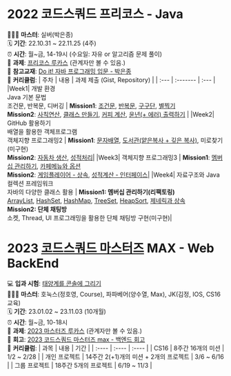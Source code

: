 # 2022 코드스쿼드 프리코스 - Java

👩🏻‍🏫 **마스터**: 실버(박은종)  
🗓 **기간**: 22.10.31 ~ 22.11.25 (4주)  
⏰ **시간**: 월~금, 14-19시 (수요일: 자유 or 알고리즘 문제 풀이)  
📄 **과제**: [프리코스 루카스](https://lucas.codesquad.kr/precourse/course/Java-%ED%94%84%EB%A6%AC%EC%BD%94%EC%8A%A4) (관계자만 볼 수 있음.)  
📕 **참고교재**: [Do it! 자바 프로그래밍 입문 - 박은종](https://www.aladin.co.kr/shop/wproduct.aspx?ItemId=157852460)  
🏫 **커리큘럼**: 
| 주차 | 내용 | 과제 제출 (Gist, Repository)   |
| :--- | :------- | :--- |
|Week1| 개발 환경 <br> Java 기본 문법 <br> 조건문, 반복문, 디버깅 | **Mission1**: [조건문](https://gist.github.com/sudago/5bec66a2d18f9d7125a89e6a185553c5), [반복문](https://gist.github.com/sudago/2f830ebaebe20fdf2d69e04f5c5e5a19), [구구단](https://gist.github.com/sudago/6cb689f6f609a7665c4890bb819ec556), [별찍기](https://gist.github.com/sudago/0427982e600ecb46123361e4b09fc803) <br> **Mission2**: [사칙연산](https://gist.github.com/sudago/cfe9344c8219ee0c2537860d85bab580), [클래스 만들기](https://gist.github.com/sudago/fe8e3352b82b2db95c840fe15e74aa87), [커피 계산](https://gist.github.com/sudago/d2cb151cb3f6ea521f449a3c057f8d8a), [윤년(+ 에러) 출력하기](https://gist.github.com/sudago/c2bf9fd40390c9ef5ac56735a34d5c76) |
|Week2| GitHub 활용하기 <br> 배열을 활용한 객체프로그램 <br> 객체지향 프로그래밍2 | **Mission1**: [문자배열](https://gist.github.com/sudago/5e50a6f7cf42bfe94941bc474a544fe2), [도서관(얕은복사 + 깊은 복사)](https://gist.github.com/sudago/9542ab8b432638518771b432d0618bc8), 미로찾기(미구현) <br> **Mission2**: [자동차 생산](https://github.com/sudago/masters-pre/tree/main/src/week2/second_mission/mission1), [성적처리](https://github.com/sudago/masters-pre/tree/main/src/week2/second_mission/mission2)|
|Week3| 객체지향 프로그래밍3 | **Mission1**: [멤버십 관리하기](https://github.com/sudago/masters-pre/tree/main/src/week3/first_mission/mission1), [카페메뉴와 옵션](https://github.com/sudago/masters-pre/tree/main/src/week3/first_mission/mission2) <br> **Mission2**: [게임플레이어 - 상속](https://github.com/sudago/masters-pre/tree/main/src/week3/second_mission/mission1), [성적계산 - 인터페이스](https://github.com/sudago/masters-pre/tree/main/src/week3/second_mission/mission2)|
|Week4| 자료구조와 Java 컬렉션 프레임워크 <br> 자바의 다양한 클래스 활용 | **Mission1: 멤버십 관리하기(리팩토링)** <br> [ArrayList](https://github.com/sudago/masters-pre/tree/main/src/week4/first_mission/mission1), [HashSet](https://github.com/sudago/masters-pre/tree/main/src/week4/first_mission/mission2), [HashMap](https://github.com/sudago/masters-pre/tree/main/src/week4/first_mission/mission3), [TreeSet](https://github.com/sudago/masters-pre/tree/main/src/week4/first_mission/mission4), [HeapSort](https://github.com/sudago/masters-pre/tree/main/src/week4/first_mission/mission5), [제네릭과 상속](https://github.com/sudago/masters-pre/tree/main/src/week4/first_mission/mission6) <br> **Mission2: 단체 채팅방** <br> 소켓, Thread, UI 프로그래밍을 활용한 단체 채팅방 구현(미구현)|
 <br>

# 2023 [코드스쿼드 마스터즈](https://codesquad.kr/masters) MAX - Web BackEnd

💻 **입과 시험**: [태양계를 콘솔에 그리기](https://github.com/sudago/masters-test)  
👩🏻‍🏫 **마스터**: 호눅스(정호영, Course), 파파베어(양수열, Max), JK(김정, IOS, CS16 교육)  
🗓 **기간**: 23.01.02 ~ 23.11.03 (10개월)  
⏰ **시간**: 월~금, 10-18시  
📄 **과제**: [2023 마스터즈 루카스](https://lucas.codesquad.kr/masters-2023) (관계자만 볼 수 있음.)  
📝 **회고**: [2023 코드스쿼드 마스터즈 max - 백엔드 회고](https://jian-nii.tistory.com/46)  
🏫 **커리큘럼**: 
| 과목 | 내용 | 기간 |
| :---- | :---- | :---- |
| CS16 | 8주간 16개의 미션 | 1/2 ~ 2/28 |
| 개인 프로젝트 | 14주간 2(+1)개의 미션 + 2개의 프로젝트 | 3/6 ~ 6/16 |
| 그룹 프로젝트 | 18주간 5개의 프로젝트 | 6/19 ~ 11/3 |
